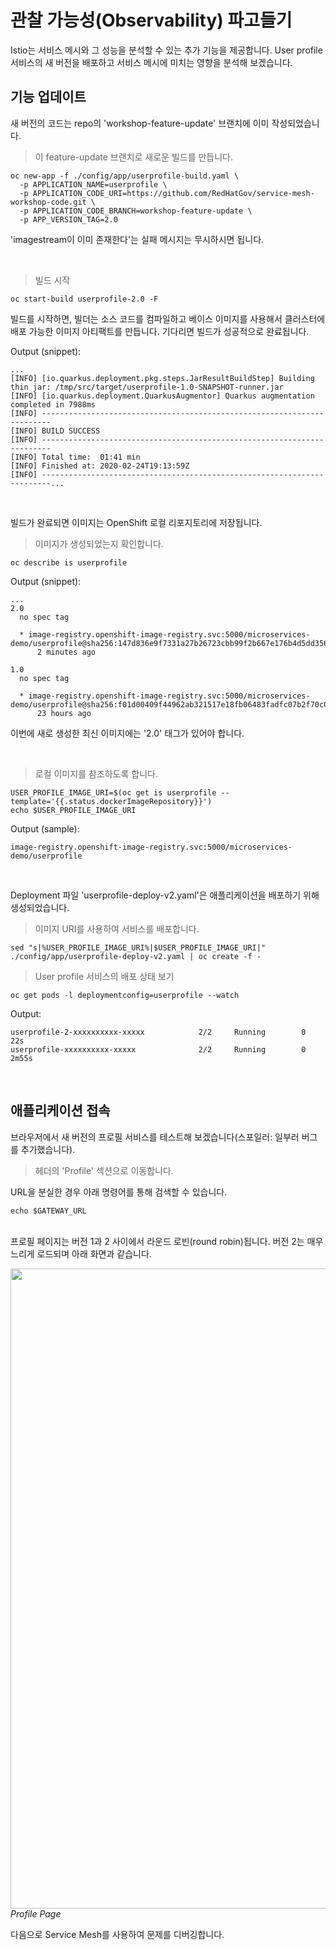 # 관찰 가능성(Observability) 파고들기

Istio는 서비스 메시와 그 성능을 분석할 수 있는 추가 기능을 제공합니다. User profile 서비스의 새 버전을 배포하고 서비스 메시에 미치는 영향을 분석해 보겠습니다.

## 기능 업데이트

새 버전의 코드는 repo의 'workshop-feature-update' 브랜치에 이미 작성되었습니다.

<blockquote>
<i class="fa fa-terminal"></i>
이 feature-update 브랜치로 새로운 빌드를 만듭니다.
</blockquote>

```execute
oc new-app -f ./config/app/userprofile-build.yaml \
  -p APPLICATION_NAME=userprofile \
  -p APPLICATION_CODE_URI=https://github.com/RedHatGov/service-mesh-workshop-code.git \
  -p APPLICATION_CODE_BRANCH=workshop-feature-update \
  -p APP_VERSION_TAG=2.0
```

<p><i class="fa fa-info-circle"></i> 'imagestream이 이미 존재한다'는 실패 메시지는 무시하시면 됩니다.</p>

<br>

<blockquote>
<i class="fa fa-terminal"></i>
빌드 시작
</blockquote>

```execute
oc start-build userprofile-2.0 -F
```

빌드를 시작하면, 빌더는 소스 코드를 컴파일하고 베이스 이미지를 사용해서 클러스터에 배포 가능한 이미지 아티팩트를 만듭니다. 기다리면 빌드가 성공적으로 완료됩니다.

Output (snippet):
```
...
[INFO] [io.quarkus.deployment.pkg.steps.JarResultBuildStep] Building thin jar: /tmp/src/target/userprofile-1.0-SNAPSHOT-runner.jar
[INFO] [io.quarkus.deployment.QuarkusAugmentor] Quarkus augmentation completed in 7988ms
[INFO] ------------------------------------------------------------------------
[INFO] BUILD SUCCESS
[INFO] ------------------------------------------------------------------------
[INFO] Total time:  01:41 min
[INFO] Finished at: 2020-02-24T19:13:59Z
[INFO] ------------------------------------------------------------------------...
```

<br>

빌드가 완료되면 이미지는 OpenShift 로컬 리포지토리에 저장됩니다.

<blockquote>
<i class="fa fa-terminal"></i>
이미지가 생성되었는지 확인합니다.
</blockquote>

```execute
oc describe is userprofile
```

Output (snippet):
```
...
2.0
  no spec tag

  * image-registry.openshift-image-registry.svc:5000/microservices-demo/userprofile@sha256:147d836e9f7331a27b26723cbb99f2b667e176b4d5dd356fea947c7ca4fc24a6
      2 minutes ago

1.0
  no spec tag

  * image-registry.openshift-image-registry.svc:5000/microservices-demo/userprofile@sha256:f01d00409f44962ab321517e18fb06483fadfc07b2f70c088f567acf20dc65eb
      23 hours ago
```

<p><i class="fa fa-info-circle"></i> 이번에 새로 생성한 최신 이미지에는 '2.0' 태그가 있어야 합니다.</p>

<br>

<blockquote>
<i class="fa fa-terminal"></i>
로컬 이미지를 참조하도록 합니다.
</blockquote>

```execute
USER_PROFILE_IMAGE_URI=$(oc get is userprofile --template='{{.status.dockerImageRepository}}')
echo $USER_PROFILE_IMAGE_URI
```

Output (sample):
```
image-registry.openshift-image-registry.svc:5000/microservices-demo/userprofile
```

<br>

Deployment 파일 'userprofile-deploy-v2.yaml'은 애플리케이션을 배포하기 위해 생성되었습니다.

<blockquote>
<i class="fa fa-terminal"></i>
이미지 URI를 사용하여 서비스를 배포합니다.
</blockquote>

```execute
sed "s|%USER_PROFILE_IMAGE_URI%|$USER_PROFILE_IMAGE_URI|" ./config/app/userprofile-deploy-v2.yaml | oc create -f -
```

<blockquote>
<i class="fa fa-terminal"></i>
User profile 서비스의 배포 상태 보기
</blockquote>

```execute
oc get pods -l deploymentconfig=userprofile --watch
```

Output:
```
userprofile-2-xxxxxxxxxx-xxxxx            2/2     Running        0          22s
userprofile-xxxxxxxxxx-xxxxx              2/2     Running        0          2m55s
```

<br>

## 애플리케이션 접속

브라우저에서 새 버전의 프로필 서비스를 테스트해 보겠습니다(스포일러: 일부러 버그를 추가했습니다).

<blockquote>
<i class="fa fa-desktop"></i>  
헤더의 'Profile' 섹션으로 이동합니다.
</blockquote>

<p><i class="fa fa-info-circle"></i> URL을 분실한 경우 아래 명령어를 통해 검색할 수 있습니다.</p>

```execute
echo $GATEWAY_URL
```

<br>
프로필 페이지는 버전 1과 2 사이에서 라운드 로빈(round robin)됩니다. 버전 2는 매우 느리게 로드되며 아래 화면과 같습니다.

<img src="images/app-profilepage-v2.png" width="1024"><br/>
 *Profile Page*

다음으로 Service Mesh를 사용하여 문제를 디버깅합니다.
